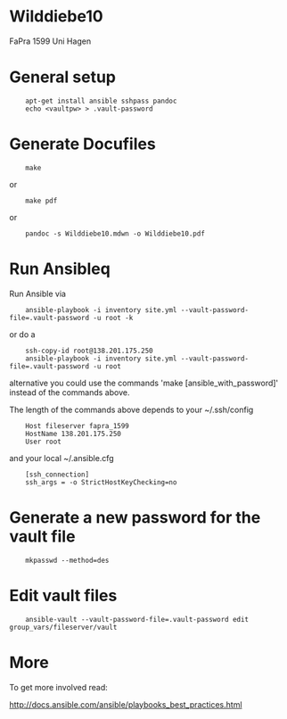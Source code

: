 # Wilddiebe10
FaPra 1599 Uni Hagen

# General setup

        apt-get install ansible sshpass pandoc
        echo <vaultpw> > .vault-password

# Generate Docufiles
        make

or

        make pdf

or

        pandoc -s Wilddiebe10.mdwn -o Wilddiebe10.pdf

# Run Ansibleq
Run Ansible via

        ansible-playbook -i inventory site.yml --vault-password-file=.vault-password -u root -k


or do a

        ssh-copy-id root@138.201.175.250
        ansible-playbook -i inventory site.yml --vault-password-file=.vault-password -u root

alternative you could use the commands 'make [ansible_with_password]' instead of the commands above.

The length of the commands above depends to your ~/.ssh/config

        Host fileserver fapra_1599
        HostName 138.201.175.250
        User root

and your local ~/.ansible.cfg

        [ssh_connection]
        ssh_args = -o StrictHostKeyChecking=no

# Generate a new password for the vault file

        mkpasswd --method=des

# Edit vault files

        ansible-vault --vault-password-file=.vault-password edit group_vars/fileserver/vault

# More

To get more involved read:

http://docs.ansible.com/ansible/playbooks_best_practices.html
